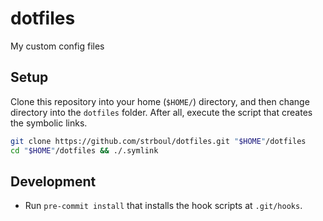 # dotfiles

My custom config files

## Setup

Clone this repository into your home (`$HOME/`) directory, and then change
directory into the `dotfiles` folder. After all, execute the script that
creates the symbolic links.

```bash
git clone https://github.com/strboul/dotfiles.git "$HOME"/dotfiles
cd "$HOME"/dotfiles && ./.symlink
```

## Development

- Run `pre-commit install` that installs the hook scripts at `.git/hooks`.
